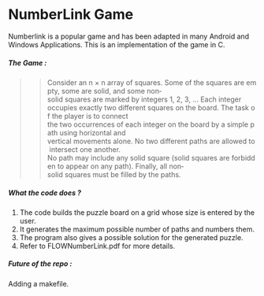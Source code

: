 # NumberLink Game

Numberlink is a popular game and has been adapted in many Android and Windows Applications. This is an implementation of the game in C.

##### The Game : 
>>Consider an n × n array of squares. Some of the squares are empty, some
are solid, and some non­solid squares are marked by integers 1, 2, 3, … Each integer occupies exactly two different squares on the board. The task of the player is to connect the two occurrences of each integer on the board by a simple path using horizontal and vertical movements alone. No two different paths are allowed to intersect one another.
No path may include any solid square (solid squares are forbidden to appear on any
path). Finally, all non­solid squares must be filled by the paths.


##### What the code does ?
1. The code builds the puzzle board on a grid whose size is entered by the user.
2. It generates the maximum possible number of paths and numbers them.
3. The program also gives a possible solution for the generated puzzle.
4. Refer to FLOWNumberLink.pdf for more details.

##### Future of the repo :
Adding a makefile.
